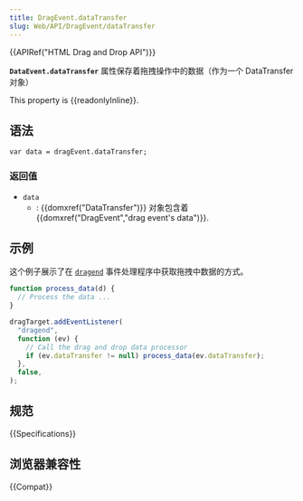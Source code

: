 ```yaml
---
title: DragEvent.dataTransfer
slug: Web/API/DragEvent/dataTransfer
---
```


{{APIRef("HTML Drag and Drop API")}}

**`DataEvent.dataTransfer`** 属性保存着拖拽操作中的数据（作为一个 DataTransfer 对象）

This property is {{readonlyInline}}.

## 语法

```plain
var data = dragEvent.dataTransfer;
```

### 返回值

- `data`
  - : {{domxref("DataTransfer")}} 对象包含着 {{domxref("DragEvent","drag event's data")}}.

## 示例

这个例子展示了在 [`dragend`](/zh-CN/docs/Web/API/HTMLElement/dragend_event) 事件处理程序中获取拖拽中数据的方式。

```js
function process_data(d) {
  // Process the data ...
}

dragTarget.addEventListener(
  "dragend",
  function (ev) {
    // Call the drag and drop data processor
    if (ev.dataTransfer != null) process_data(ev.dataTransfer);
  },
  false,
);
```

## 规范

{{Specifications}}

## 浏览器兼容性

{{Compat}}
